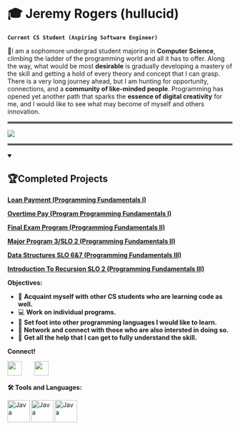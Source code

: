 # 🎓 Jeremy Rogers (hullucid)
**`Current CS Student (Aspiring Software Engineer)`** 

📌I am a sophomore undergrad student majoring in **Computer Science**, climbing the ladder of the programming world and all it has to offer. Along the way, what would be most **desirable** is gradually developing a mastery of the skill and getting a hold of every theory and concept that I can grasp. There is a very long journey ahead, but I am hunting for opportunity, connections, and a **community of like-minded people**. Programming has opened yet another path that sparks the **essence of digital creativity** for me, and I would like to see what may become of myself and others innovation.
<hr style="border:2px solid gray">
<img src="https://readme-typing-svg.demolab.com/?lines=SWE%20in-progress;&font=Fira%20Code&center=true&width=460&height=50&color=ff0000&vCenter=true&pause=1000&size=23" /></a>
</p>
<hr style="border:2px solid gray">
<details open> 
  <summary><h2> 🏆Completed Projects</h2></summary>
  <p align="left">

  <a href="https://github.com/hullucid/LoanPayment" >**Loan Payment (Programming Fundamentals I)**</a>

  <a href="https://github.com/hullucid/OvertimePay" >**Overtime Pay (Program Programming Fundamentals I)**</a>
  
  <a href="https://github.com/hullucid/FinalExamProgramProgFund2" >**Final Exam Program (Programming Fundamentals II)**</a>

  <a href="https://github.com/hullucid/MP-3-SLO2" >**Major Program 3/SLO 2 (Programming Fundamentals II)**</a>

  <a href="https://github.com/hullucid/DataStructures-SLO-6-7" >**Data Structures SLO 6&7 (Programming Fundamentals III)**</a>

  <a href="https://github.com/hullucid/IntroToRecursionSLO-2" >**Introduction To Recursion SLO 2 (Programming Fundamentals III)**</a>


</details>

**Objectives:**
- 👋 **Acquaint myself with other CS students who are learning code as well.**
- 💻 **Work on individual programs.**
- 📓 **Set foot into other programming languages I would like to learn.**
- 🔗 **Network and connect with those who are also intersted in doing so.**
- 🤝 **Get all the help that I can get to fully understand the skill.**

**Connect!**
<p align="left">
  <a href="discordapp.com/users/1008282284450922498" alt="Discord" title="hullucid's Discord"><img width="32px" src="https://www.iconsdb.com/icons/preview/red/discord-xxl.png"/></a>
  &#8287;&#8287;&#8287;&#8287;&#8287;
  <a href="instagram.com/hvllvcid" alt="Instagram" title="hullucid's Instagram"><img width="32px" src="https://www.iconsdb.com/icons/preview/red/instagram-xxl.png"/><a/>
    &#8287;&#8287;&#8287;&#8287;&#8287;
</p>

**🛠️ Tools and Languages:**

<img align ="left" alt="Java" width="50xpt" src="https://cdn.jsdelivr.net/gh/devicons/devicon/icons/c/c-original.svg" />
<img align ="left" alt="Java" width="50xpt" src="https://cdn.jsdelivr.net/gh/devicons/devicon/icons/java/java-original.svg" />
<img align ="left" alt="Java" width="50xpt" src="https://cdn.jsdelivr.net/gh/devicons/devicon/icons/javascript/javascript-original.svg" />




          
          
          
